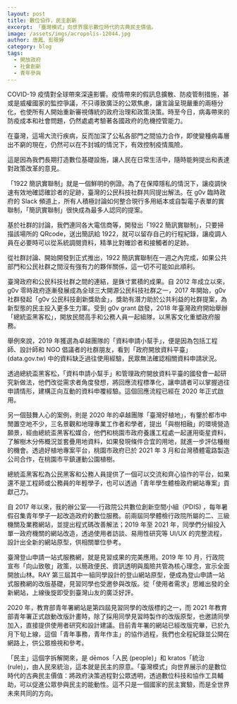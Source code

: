 ```yaml
---
layout: post
title: 數位協作，民主創新
excerpt: 「臺灣模式」向世界展示數位時代的古典民主價值。
image: /assets/imgs/acropolis-12044.jpg
author: 唐鳳、彭筱婷
category: blog
tags:
  - 開放政府
  - 社會創新
  - 青年參與
---
```


COVID-19 疫情對全球帶來深遠影響。疫情帶來的假訊息擴散、防疫管制措施，甚或是威權國家的監控爭議，不只導致廣泛的公眾焦慮，讓言論呈現嚴重的兩極分化，也使所有人開始重新審視傳統的政府治理和政策決策。時至今日，病毒帶來的防疫成本和社會問題，仍然處處考驗著各國政府的危機控管能力。

在臺灣，這場大流行疾病，反而加深了公私各部門之間協力合作，即使變種病毒層出不窮的現在，仍然可以在不封城的情況下，有效控制疫情風險。

這是因為我們長期打造數位基礎設施，讓人民在日常生活中，隨時能夠提出和表達對政策改革的意見。

「1922 簡訊實聯制」就是一個鮮明的例證。為了在保障隱私的情況下，讓疫調快速有效地確認確診者的足跡，臺灣的公民科技社群共同提出解法。在 g0v 臨時政府的 Slack 頻道上，所有人積極討論如何整合現行多用紙本或自製電子表單的實聯制，「簡訊實聯制」很快成為最多人認同的提案。

基於社群的討論，我們連同各大電信商等，開發出「1922 簡訊實聯制」，只要掃描該場所的 QRcode，送出簡訊給 1922，就可以留存自己的行程紀錄，讓疫調人員在必要時可以從系統調閱資料，精準比對確診者和接觸者的足跡。

從社群討論、開始開發到正式推出，1922 簡訊實聯制在一週之內完成，如果公共部門和公民社群之間沒有強有力的夥伴關係，這一切不可能如此順利。

臺灣政府和公民科技社群之間的連結，是銖寸累積的成果。自 2012 年成立以來，g0v 零時政府逐漸發展成為全球三大開源公民科技社群之一，2017 年開始，g0v 社群發起「g0v 公民科技創新獎助金」，獎助有潛力助於公共利益的社群提案，為新型態的民主投入更多生力軍。受到 g0v grant 啟發，2018 年臺灣政府開始舉辦「總統盃黑客松」，開放民間高手和公務人員一起組隊，以黑客文化重塑政府服務。

舉例來說，2019 年獲選為卓越團隊的「資料申請小幫手」，便是因為包括工程師、設計師和 NGO 倡議者的社群朋友，看到「政府開放資料平臺」(data.gov.tw) 中的資料缺乏過往使用經驗，民眾無法確認相關資料申請狀況。

透過總統盃黑客松，「資料申請小幫手」和管理政府開放資料平臺的國發會一起研究新做法，他們改從需求者角度發想，將回應流程標準化，讓申請者可以掌握過往申請情形，建構正向互動的資料申覆經驗。這個回應流程已經在 2020 年正式啟用。

另一個鼓舞人心的案例，則是 2020 年的卓越團隊「臺灣好植地」，有鑒於都市中閒置空地不少，三名景觀和地理專業工作者和學者，提出「與樹相融」的環境營造願景，經由總統盃黑客松媒合，他們和桃園市政府養護工程處一起運用衛星資料，了解樹木分佈概況並套疊用地資料，如果發現條件合宜的用地，就進一步評估種樹的機會。透過好植地專案平台，桃園市政府已於 2021 年 3 月和台灣積體電路製造公司合作，在桃園市平鎮運動公園植樹。

總統盃黑客松為公民黑客和公務人員提供了一個可以交流和齊心協作的平台，如果還不是工程師或公務員的年輕學子，也可以透過「青年學生體檢政府網站專案」貢獻己力。

自 2017 年以來，我的辦公室——行政院公共數位創新空間小組（PDIS) ，每年暑假召集青年學子一起改造政府的數位服務。前兩屆同學體檢行政院所屬的二、三級機關及業務網站，並提出程式碼改善解法；2019 年至 2021 年，同學們分組投入單一政府機關的網站改造，透過使用者訪談、易用性研究等 UI/UX 的完整流程，設計出全新的網站原型，供相關單位參考。

臺灣登山申請一站式服務網，就是見習成果的完美應用。2019 年 10 月，行政院宣布「向山致敬」政策，以簡政便民、資訊透明與風險共管為核心理念，宣示全面開放山林。RAY 第三屆其中一組同學設計的登山網站原型，便成為登山申請一站式服務網的改版基礎，見習同學也受邀參與改版。從「使用者需求」思維出發的全新網站，上線後旋即受到臺灣山友的廣泛好評。

2020 年，教育部青年署網站是第四屆見習同學的改版標的之一，而 2021 年教育部青年署正式啟動改版計畫時，除了採用同學見習時製作的改版原型，也邀請同學加入，直接提供使用者研究和設計建議。目前青年署的網站已經改版完畢，已於九月下旬上線，這個「青年事務，青年作主」的協作過程，我們也全程紀錄並公開在網路上，供公眾檢視和參考。

「民主」這個字拆解開來，是 dēmos「人民 (people)」和 kratos「統治 (rule)」，由人民來統治，這本就是民主的原意。「臺灣模式」向世界展示的是數位時代的古典民主價值：將政府決策過程對公眾透明，透過數位科技和協作工具輔助，可以促進公眾參與民主的能動性。這不只是一個國家的民主實驗，而是全世界未來共同的方向。

